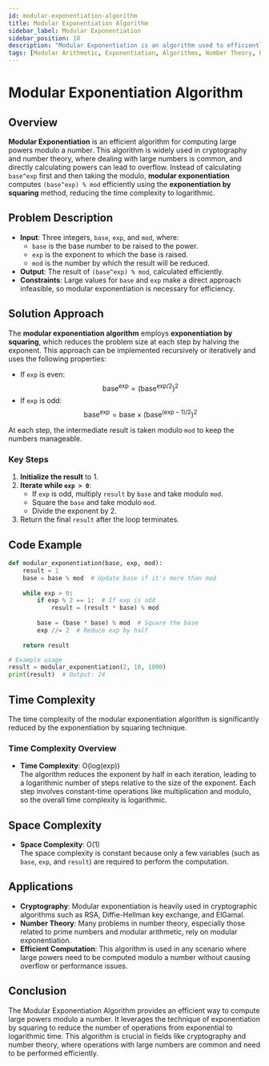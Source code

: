 ```yaml
---
id: modular-exponentiation-algorithm
title: Modular Exponentiation Algorithm
sidebar_label: Modular Exponentiation
sidebar_position: 10
description: "Modular Exponentiation is an algorithm used to efficiently compute large powers modulo a number, using a technique called exponentiation by squaring."
tags: [Modular Arithmetic, Exponentiation, Algorithms, Number Theory, Recursion]
---
```


# Modular Exponentiation Algorithm

## Overview
**Modular Exponentiation** is an efficient algorithm for computing large powers modulo a number. This algorithm is widely used in cryptography and number theory, where dealing with large numbers is common, and directly calculating powers can lead to overflow. Instead of calculating `base^exp` first and then taking the modulo, **modular exponentiation** computes `(base^exp) % mod` efficiently using the **exponentiation by squaring** method, reducing the time complexity to logarithmic.

## Problem Description
- **Input**: Three integers, `base`, `exp`, and `mod`, where:
  - `base` is the base number to be raised to the power.
  - `exp` is the exponent to which the base is raised.
  - `mod` is the number by which the result will be reduced.
- **Output**: The result of `(base^exp) % mod`, calculated efficiently.
- **Constraints**: Large values for `base` and `exp` make a direct approach infeasible, so modular exponentiation is necessary for efficiency.

## Solution Approach
The **modular exponentiation algorithm** employs **exponentiation by squaring**, which reduces the problem size at each step by halving the exponent. This approach can be implemented recursively or iteratively and uses the following properties:

- If `exp` is even:  
  $$
  \text{base}^{\text{exp}} = (\text{base}^{\text{exp}/2})^2
  $$
- If `exp` is odd:  
  $$
  \text{base}^{\text{exp}} = \text{base} \times (\text{base}^{(\text{exp}-1)/2})^2
  $$

At each step, the intermediate result is taken modulo `mod` to keep the numbers manageable.

### Key Steps
1. **Initialize the result** to 1.
2. **Iterate while `exp > 0`**:
   - If `exp` is odd, multiply `result` by `base` and take modulo `mod`.
   - Square the `base` and take modulo `mod`.
   - Divide the exponent by 2.
3. Return the final `result` after the loop terminates.

## Code Example

```python
def modular_exponentiation(base, exp, mod):
    result = 1
    base = base % mod  # Update base if it's more than mod
    
    while exp > 0:
        if exp % 2 == 1:  # If exp is odd
            result = (result * base) % mod
        
        base = (base * base) % mod  # Square the base
        exp //= 2  # Reduce exp by half
    
    return result

# Example usage
result = modular_exponentiation(2, 10, 1000)
print(result)  # Output: 24
```
## Time Complexity
The time complexity of the modular exponentiation algorithm is significantly reduced by the exponentiation by squaring technique.

### Time Complexity Overview
- **Time Complexity**: O(log(exp))  
  The algorithm reduces the exponent by half in each iteration, leading to a logarithmic number of steps relative to the size of the exponent. Each step involves constant-time operations like multiplication and modulo, so the overall time complexity is logarithmic.

## Space Complexity
- **Space Complexity**: O(1)  
  The space complexity is constant because only a few variables (such as `base`, `exp`, and `result`) are required to perform the computation.

## Applications
- **Cryptography**: Modular exponentiation is heavily used in cryptographic algorithms such as RSA, Diffie-Hellman key exchange, and ElGamal.
- **Number Theory**: Many problems in number theory, especially those related to prime numbers and modular arithmetic, rely on modular exponentiation.
- **Efficient Computation**: This algorithm is used in any scenario where large powers need to be computed modulo a number without causing overflow or performance issues.

## Conclusion
The Modular Exponentiation Algorithm provides an efficient way to compute large powers modulo a number. It leverages the technique of exponentiation by squaring to reduce the number of operations from exponential to logarithmic time. This algorithm is crucial in fields like cryptography and number theory, where operations with large numbers are common and need to be performed efficiently.
